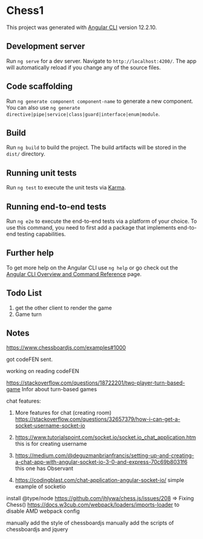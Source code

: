 # Chess1

This project was generated with [Angular CLI](https://github.com/angular/angular-cli) version 12.2.10.

## Development server

Run `ng serve` for a dev server. Navigate to `http://localhost:4200/`. The app will automatically reload if you change any of the source files.

## Code scaffolding

Run `ng generate component component-name` to generate a new component. You can also use `ng generate directive|pipe|service|class|guard|interface|enum|module`.

## Build

Run `ng build` to build the project. The build artifacts will be stored in the `dist/` directory.

## Running unit tests

Run `ng test` to execute the unit tests via [Karma](https://karma-runner.github.io).

## Running end-to-end tests

Run `ng e2e` to execute the end-to-end tests via a platform of your choice. To use this command, you need to first add a package that implements end-to-end testing capabilities.

## Further help

To get more help on the Angular CLI use `ng help` or go check out the [Angular CLI Overview and Command Reference](https://angular.io/cli) page.

## Todo List
1. get the other client to render the game
2. Game turn

## Notes
https://www.chessboardjs.com/examples#1000

got codeFEN sent.

working on reading codeFEN

https://stackoverflow.com/questions/18722201/two-player-turn-based-game
Infor about turn-based games

chat features:
1. More features for chat (creating room)
https://stackoverflow.com/questions/32657379/how-i-can-get-a-socket-username-socket-io

1. https://www.tutorialspoint.com/socket.io/socket.io_chat_application.htm
this is for creating username

1. https://medium.com/@deguzmanbrianfrancis/setting-up-and-creating-a-chat-app-with-angular-socket-io-3-0-and-express-70c69b8031f6
this one has Observant
2. https://codingblast.com/chat-application-angular-socket-io/
simple example of socketio

install @type/node
https://github.com/jhlywa/chess.js/issues/208
=> Fixing Chess()
https://docs.w3cub.com/webpack/loaders/imports-loader to disable AMD webpack config

manually add the style of chessboardjs
manually add the scripts of chessboardjs and jquery